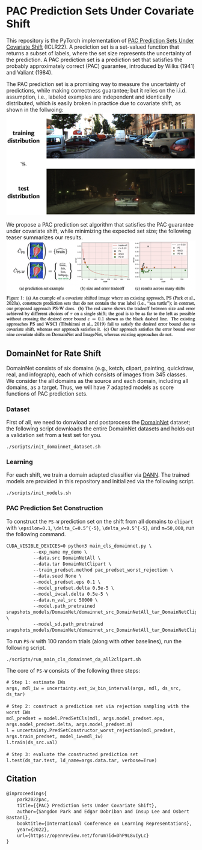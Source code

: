 # PAC Prediction Sets Under Covariate Shift

This repository is the PyTorch implementation of 
[PAC Prediction Sets Under Covariate Shift](https://openreview.net/pdf?id=DhP9L8vIyLc) (ICLR22). 
A prediction set is a set-valued function that returns a subset of labels, where the set size represents the uncertainty of the prediction. 
A PAC prediction set is a prediction set that satisfies the probably approximately correct (PAC) guarantee, introduced by Wilks (1941) and Valiant (1984). 

The PAC prediction set is a promising way to measure the uncertainty of predictions, while making correctness guarantee; but 
it relies on the i.i.d. assumption, i.e., labeled examples are independent and identically distributed, which is easily broken in practice due to covariate shift, as shown in the follwoing:
![](.github/covshift.png)

We propose a PAC prediction set algorithm that satisfies the PAC guarantee under covariate shift, while minimizing the expected set size; 
the following teaser summarizes our results.
![](.github/teaser.png)

## DomainNet for Rate Shift

DomainNet consists of six domains (e.g., ketch, clipart, painting, quickdraw, real, and infograph), each of which consists of images from 345 classes. 
We consider the all domains as the source and each domain, including all domains, as a target. 
Thus, we will have 7 adapted models as score functions of PAC prediction sets. 


### Dataset
First of all, we need to donwload and postprocess the [DomainNet](http://ai.bu.edu/M3SDA/) dataset; 
the following script downloads the entire DomainNet datasets and holds out a validation set from a test set for you.
```
./scripts/init_domainnet_dataset.sh
```

### Learning
For each shift, we train a domain adapted classifier via [DANN](https://arxiv.org/pdf/1505.07818.pdf). 
The trained models are provided in this repository and initialized via the following script. 
```
./scripts/init_models.sh
```

### PAC Prediction Set Construction

To construct the `PS-W` prediction set on the shift from all domains to `clipart` with `\epsilon=0.1`, `\delta_C=0.5^{-5}`, `\delta_w=0.5^{-5}`, and `m=50,000`, 
run the following command. 
```
CUDA_VISIBLE_DEVICES=0 python3 main_cls_domainnet.py \
          --exp_name my_demo \
          --data.src DomainNetAll \
          --data.tar DomainNetClipart \
          --train_predset.method pac_predset_worst_rejection \
          --data.seed None \
          --model_predset.eps 0.1 \
          --model_predset.delta 0.5e-5 \
          --model_iwcal.delta 0.5e-5 \
          --data.n_val_src 50000 \
          --model.path_pretrained snapshots_models/DomainNet/domainnet_src_DomainNetAll_tar_DomainNetClipart_dann/model_params_final_no_adv \
          --model_sd.path_pretrained snapshots_models/DomainNet/domainnet_src_DomainNetAll_tar_DomainNetClipart_dann/model_params_srcdisc_best
```

To run `PS-W` with 100 random trials (along with other baselines), run the following script.
```
./scripts/run_main_cls_domainnet_da_all2clipart.sh
```

The core of `PS-W` consists of the following three steps:
```
# Step 1: estimate IWs                                                                                                                                     
args, mdl_iw = uncertainty.est_iw_bin_interval(args, mdl, ds_src, ds_tar)

# Step 2: construct a prediction set via rejection sampling with the worst IWs
mdl_predset = model.PredSetCls(mdl, args.model_predset.eps, args.model_predset.delta, args.model_predset.m)
l = uncertainty.PredSetConstructor_worst_rejection(mdl_predset, args.train_predset, model_iw=mdl_iw)
l.train(ds_src.val)

# Step 3: evaluate the constructed prediction set
l.test(ds_tar.test, ld_name=args.data.tar, verbose=True)
```


## Citation

```
@inproceedings{
    park2022pac,
    title={{PAC} Prediction Sets Under Covariate Shift},
    author={Sangdon Park and Edgar Dobriban and Insup Lee and Osbert Bastani},
    booktitle={International Conference on Learning Representations},
    year={2022},
    url={https://openreview.net/forum?id=DhP9L8vIyLc}
}
```
